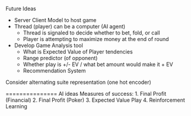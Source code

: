 Future Ideas
- Server Client Model to host game
- Thread (player) can be a computer (AI agent)
    - Thread is signaled to decide whether to bet, fold, or call
    - Player is attempting to maximize money at the end of round
- Develop Game Analysis tool 
    - What is Expected Value of Player tendencies
    - Range predictor (of opponent)
    - Whether play is +/- EV / what bet amount would make it + EV
    - Recommendation System

Consider alternating suite representation (one hot encoder)

===============
AI ideas
Measures of success:
    1. Final Profit (Financial)
    2. Final Profit (Poker)
    3. Expected Value Play
    4. Reinforcement Learning